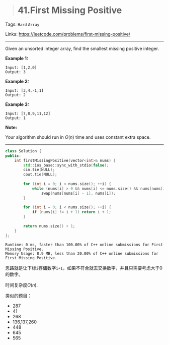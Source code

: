 > # 41.First Missing Positive

Tags: `Hard` `Array`

Links: <https://leetcode.com/problems/first-missing-positive/>

------

Given an unsorted integer array, find the smallest missing positive integer.

**Example 1:**

```
Input: [1,2,0]
Output: 3
```

**Example 2:**

```
Input: [3,4,-1,1]
Output: 2
```

**Example 3:**

```
Input: [7,8,9,11,12]
Output: 1
```

**Note:**

Your algorithm should run in *O*(*n*) time and uses constant extra space.

-------

```c++
class Solution {
public:
    int firstMissingPositive(vector<int>& nums) {
        std::ios_base::sync_with_stdio(false);
        cin.tie(NULL);
        cout.tie(NULL);
        
        for (int i = 0; i < nums.size(); ++i) {
            while (nums[i] > 0 && nums[i] <= nums.size() && nums[nums[i] - 1] != nums[i])
                swap(nums[nums[i] - 1], nums[i]);
        }
        
        for (int i = 0; i < nums.size(); ++i) {
            if (nums[i] != i + 1) return i + 1;
        }
        
        return nums.size() + 1;
    }
};
```

```
Runtime: 0 ms, faster than 100.00% of C++ online submissions for First Missing Positive.
Memory Usage: 8.9 MB, less than 20.00% of C++ online submissions for First Missing Positive.
```

思路就是让下标`i`存储数字`i+1`，如果不符合就去交换数字，并且只需要考虑大于0的数字。

时间复杂度$O(n)$.

类似的题目：

* 287
* 41
* 268
* 136,137,260
* 448
* 645
* 565